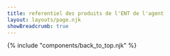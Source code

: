 ```yaml
---
title: referentiel des produits de l'ENT de l'agent
layout: layouts/page.njk
showBreadcrumb: true
---
```




{% include "components/back_to_top.njk" %}
